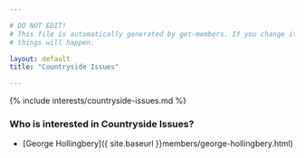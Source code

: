 ```yaml
---

# DO NOT EDIT!
# This file is automatically generated by get-members. If you change it, bad
# things will happen.

layout: default
title: "Countryside Issues"

---
```


{% include interests/countryside-issues.md %}

### Who is interested in Countryside Issues?


* [George Hollingbery]({ site.baseurl }}members/george-hollingbery.html)
